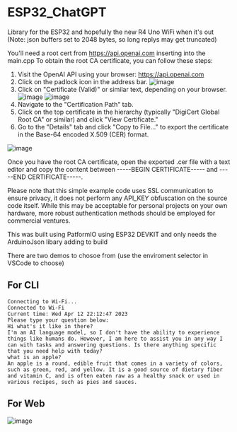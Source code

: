 # ESP32_ChatGPT

Library for the ESP32 and hopefully the new R4 Uno WiFi when it's out
(Note: json buffers set to 2048 bytes, so long replys may get truncated)

You'll need a root cert from https://api.openai.com inserting into the main.cpp 
  To obtain the root CA certificate, you can follow these steps:

  1. Visit the OpenAI API using your browser: https://api.openai.com
  2. Click on the padlock icon in the address bar.
  ![image](https://user-images.githubusercontent.com/22841036/231742547-eb272077-f799-4145-b82c-96ab769fa670.png)
  3. Click on "Certificate (Valid)" or similar text, depending on your browser.
  ![image](https://user-images.githubusercontent.com/22841036/231742851-48bc0238-f624-4fdf-afed-93555d865cf7.png)
  ![image](https://user-images.githubusercontent.com/22841036/231743096-2f1ddedf-0a1e-4358-804a-715e8d50ddb9.png)
  4. Navigate to the "Certification Path" tab.
  5. Click on the top certificate in the hierarchy (typically "DigiCert Global Root CA" or similar) and click "View Certificate."
  6. Go to the "Details" tab and click "Copy to File..." to export the certificate in the Base-64 encoded X.509 (CER) format.

![image](https://user-images.githubusercontent.com/22841036/231741137-70f8ad28-062a-4a94-b875-20b9112ac2d1.png)

  Once you have the root CA certificate, open the exported .cer file with a text editor and copy the content between -----BEGIN CERTIFICATE----- and -----END      CERTIFICATE-----.
  
  Please note that this simple example code uses SSL communication to ensure privacy, it does not perform any API_KEY obfuscation on the source code itself. While this may be acceptable for personal projects on your own hardware, more robust authentication methods should be employed for commercial ventures. 

This was built using PatformIO using ESP32 DEVKIT and only needs the ArduinoJson libary adding to build

There are two demos to chosoe from (use the enviroment selector in VSCode to choose)

## For CLI

```
Connecting to Wi-Fi...
Connected to Wi-Fi
Current time: Wed Apr 12 22:12:47 2023
Please type your question below:
Hi what's it like in there?
I'm an AI language model, so I don't have the ability to experience things like humans do. However, I am here to assist you in any way I can with tasks and answering questions. Is there anything specific that you need help with today?
what is an apple?
An apple is a round, edible fruit that comes in a variety of colors, such as green, red, and yellow. It is a good source of dietary fiber and vitamin C, and is often eaten raw as a healthy snack or used in various recipes, such as pies and sauces.
```

## For Web

![image](https://user-images.githubusercontent.com/22841036/231598671-a30f7cd6-edff-488f-b2d2-29b5fc3f8e1c.png) 

